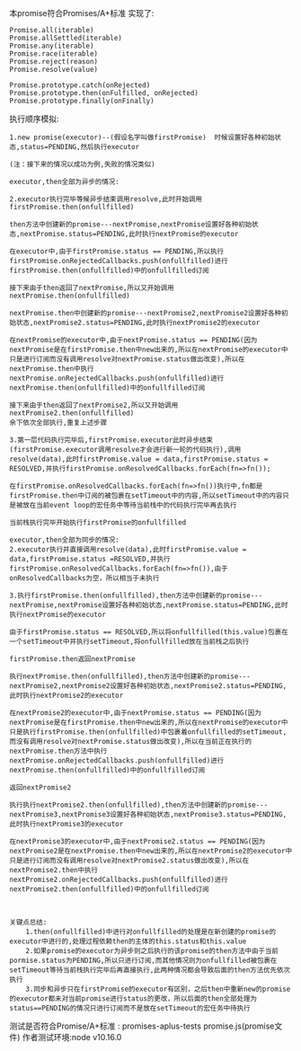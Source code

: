 本promise符合Promises/A+标准
实现了:

    Promise.all(iterable)
    Promise.allSettled(iterable)
    Promise.any(iterable)
    Promise.race(iterable)
    Promise.reject(reason)
    Promise.resolve(value)

    Promise.prototype.catch(onRejected)
    Promise.prototype.then(onFulfilled, onRejected)
    Promise.prototype.finally(onFinally)



执行顺序模拟:

    1.new promise(executor)--(假设名字叫做firstPromise)  时候设置好各种初始状态,status=PENDING,然后执行executor

    (注：接下来的情况以成功为例,失败的情况类似)
    
    executor,then全部为异步的情况:

    2.executor执行完毕等候异步结束调用resolve,此时开始调用firstPromise.then(onfullfilled)

    then方法中创建新的promise---nextPromise,nextPromise设置好各种初始状态,nextPromise.status=PENDING,此时执行nextPromise的executor

    在executor中,由于firstPromise.status == PENDING,所以执行firstPromise.onRejectedCallbacks.push(onfullfilled)进行firstPromise.then(onfullfilled)中的onfullfilled订阅

    接下来由于then返回了nextPromise,所以又开始调用nextPromise.then(onfullfilled)

    nextPromise.then中创建新的promise---nextPromise2,nextPromise2设置好各种初始状态,nextPromise2.status=PENDING,此时执行nextPromise2的executor

    在nextPromise的executor中,由于nextPromise.status == PENDING(因为nextPromise是在firstPromise.then中new出来的,所以在nextPromise的executor中只是进行订阅而没有调用resolve对nextPromise.status做出改变),所以在nextPromise.then中执行nextPromise.onRejectedCallbacks.push(onfullfilled)进行nextPromise.then(onfullfilled)中的onfullfilled订阅

    接下来由于then返回了nextPromise2,所以又开始调用nextPromise2.then(onfullfilled)
    余下依次全部执行,重复上述步骤

    3.第一层代码执行完毕后,firstPromise.executor此时异步结束(firstPromise.executor调用resolve才会进行新一轮的代码执行),调用resolve(data),此时firstPromise.value = data,firstPromise.status = RESOLVED,并执行firstPromise.onResolvedCallbacks.forEach(fn=>fn());

    在firstPromise.onResolvedCallbacks.forEach(fn=>fn())执行中,fn都是firstPromise.then中订阅的被包裹在setTimeout中的内容,所以setTimeout中的内容只是被放在当前event loop的宏任务中等待当前栈中的代码执行完毕再去执行

    当前栈执行完毕开始执行firstPromise的onfullfilled

    executor,then全部为同步的情况:
    2.executor执行并直接调用resolve(data),此时firstPromise.value = data,firstPromise.status =RESOLVED,并执行firstPromise.onResolvedCallbacks.forEach(fn=>fn()),由于onResolvedCallbacks为空，所以相当于未执行

    3.执行firstPromise.then(onfullfilled),then方法中创建新的promise---nextPromise,nextPromise设置好各种初始状态,nextPromise.status=PENDING,此时执行nextPromise的executor
    
    由于firstPromise.status == RESOLVED,所以将onfullfilled(this.value)包裹在一个setTimeout中并执行setTimeout,将onfullfilled放在当前栈之后执行

    firstPromise.then返回nextPromise

    执行nextPromise.then(onfullfilled),then方法中创建新的promise---nextPromise2,nextPromise2设置好各种初始状态,nextPromise2.status=PENDING,此时执行nextPromise2的executor

    在nextPromise2的executor中,由于nextPromise.status == PENDING(因为nextPromise是在firstPromise.then中new出来的,所以在nextPromise的executor中只是执行firstPromise.then(onfullfilled)中包裹着onfullfilled的setTimeout,而没有调用resolve对nextPromise.status做出改变),所以在当前正在执行的nextPromise.then方法中执行nextPromise.onRejectedCallbacks.push(onfullfilled)进行nextPromise.then(onfullfilled)中的onfullfilled订阅

    返回nextPromise2

    执行执行nextPromise2.then(onfullfilled),then方法中创建新的promise---nextPromise3,nextPromise3设置好各种初始状态,nextPromise3.status=PENDING,此时执行nextPromise3的executor

    在nextPromise3的executor中,由于nextPromise2.status == PENDING(因为nextPromise2是在nextPromise.then中new出来的,所以在nextPromise2的executor中只是进行订阅而没有调用resolve对nextPromise2.status做出改变),所以在nextPromise2.then中执行nextPromise2.onRejectedCallbacks.push(onfullfilled)进行nextPromise2.then(onfullfilled)中的onfullfilled订阅



    关键点总结:
        1.then(onfullfilled)中进行对onfullfilled的处理是在新创建的promise的executor中进行的,处理过程依赖then的主体的this.status和this.value
        2.如果promise的executor为异步则之后执行的该promise的then方法中由于当前pormise.status为PENDING,所以只进行订阅,而其他情况则为onfullfilled被包裹在setTimeout等待当前栈执行完毕后再直接执行,此两种情况都会导致后面的then方法优先依次执行
        3.同步和异步只在firstPromise的executor有区别，之后then中重新new的promise的executor都未对当前promise进行status的更改，所以后面的then全部处理为status==PENDING的情况只进行订阅而不是放在setTimeout的宏任务中待执行
        
测试是否符合Promise/A+标准  : promises-aplus-tests promise.js(promise文件)
作者测试环境:node v10.16.0
